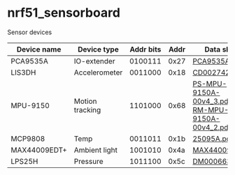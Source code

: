 nrf51_sensorboard
=================

Sensor devices

| Device name  | Device type     | Addr bits | Addr | Data sheet                                                                                                            |
| ------------ | --------------- | --------- | ---- | --------------------------------------------------------------------------------------------------------------------- |
| PCA9535A     | IO-extender     | 0100111   | 0x27 | [PCA9535A.pdf](http://www.nxp.com/documents/data_sheet/PCA9535A.pdf)                                                  |
| LIS3DH       | Accelerometer   | 0011000   | 0x18 | [CD00274221](http://www.st.com/st-web-ui/static/active/en/resource/technical/document/datasheet/CD00274221.pdf)       |
| MPU-9150     | Motion tracking | 1101000   | 0x68 | [PS-MPU-9150A-00v4_3.pdf](http://www.invensense.com/mems/gyro/documents/PS-MPU-9150A-00v4_3.pdf) </br> [RM-MPU-9150A-00v4_2.pdf](http://www.invensense.com/mems/gyro/documents/RM-MPU-9150A-00v4_2.pdf) |
| MCP9808      | Temp            | 0011011   | 0x1b | [25095A.pdf](http://ww1.microchip.com/downloads/en/DeviceDoc/25095A.pdf)                                              |
| MAX44009EDT+ | Ambient light   | 1001010   | 0x4a | [MAX44009.pd](http://datasheets.maximintegrated.com/en/ds/MAX44009.pdf)                                               |
| LPS25H       | Pressure        | 1011100   | 0x5c | [DM00066332.pdf](http://www.st.com/st-web-ui/static/active/en/resource/technical/document/datasheet/DM00066332.pdf)   |

